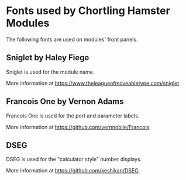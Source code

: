 # Fonts used by Chortling Hamster Modules

The following fonts are used on modules' front panels.

## Sniglet by Haley Fiege

Sniglet is used for the module name.

More information at <https://www.theleagueofmoveabletype.com/sniglet>.

## Francois One by Vernon Adams

Francois One is used for the port and parameter labels.

More information at <https://github.com/vernnobile/Francois>.

## DSEG

DSEG is used for the "calculator style" number displays.

More information at <https://github.com/keshikan/DSEG>.
